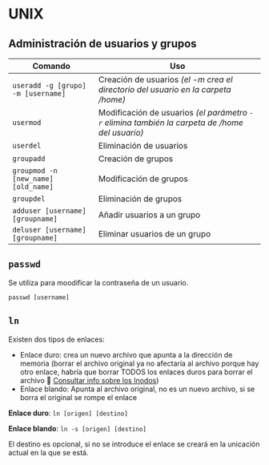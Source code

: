 # UNIX

## Administración de usuarios y grupos
| Comando | Uso |
| --- | --- |
| ```useradd -g [grupo] -m [username]``` | Creación de usuarios *(el -m crea el directorio del usuario en la carpeta /home)*|
| ```usermod``` | Modificación de usuarios *(el parámetro ```-r``` elimina también la carpeta de /home del usuario)* |
| ```userdel``` | Eliminación de usuarios |
| ```groupadd``` | Creación de grupos |
| ```groupmod -n [new_name] [old_name]``` | Modificación de grupos |
| ```groupdel``` | Eliminación de grupos |
| ```adduser [username] [groupname]``` | Añadir usuarios a un grupo |
| ```deluser [username] [groupname]``` | Eliminar usuarios de un grupo |

## ```passwd```
Se utiliza para moodificar la contraseña de un usuario.

```passwd [username]```

## ```ln```
Existen dos tipos de enlaces:
+ Enlace duro: crea un nuevo archivo que apunta a la dirección de memoria (borrar el archivo original ya no afectaría al archivo porque hay otro enlace, habría que borrar TODOS los enlaces duros para borrar el archivo :eyes: [Consultar info sobre los Inodos](https://es.wikipedia.org/wiki/Inodo))
+ Enlace blando: Apunta al archivo original, no es un nuevo archivo, si se borra el original se rompe el enlace

**Enlace duro**: ```ln [origen] [destino]```

**Enlace blando**: ```ln -s [origen] [destino]```

El destino es opcional, si no se introduce el enlace se creará en la unicación actual en la que se está.
